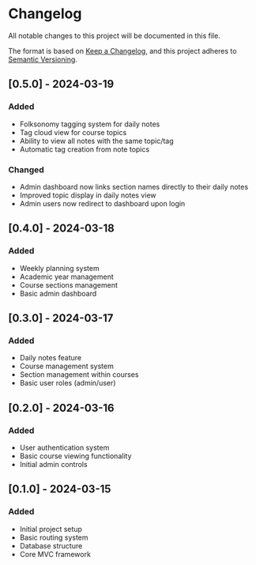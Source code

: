 # Changelog
All notable changes to this project will be documented in this file.

The format is based on [Keep a Changelog](https://keepachangelog.com/en/1.0.0/),
and this project adheres to [Semantic Versioning](https://semver.org/spec/v2.0.0.html).

## [0.5.0] - 2024-03-19
### Added
- Folksonomy tagging system for daily notes
- Tag cloud view for course topics
- Ability to view all notes with the same topic/tag
- Automatic tag creation from note topics

### Changed
- Admin dashboard now links section names directly to their daily notes
- Improved topic display in daily notes view
- Admin users now redirect to dashboard upon login

## [0.4.0] - 2024-03-18
### Added
- Weekly planning system
- Academic year management
- Course sections management
- Basic admin dashboard

## [0.3.0] - 2024-03-17
### Added
- Daily notes feature
- Course management system
- Section management within courses
- Basic user roles (admin/user)

## [0.2.0] - 2024-03-16
### Added
- User authentication system
- Basic course viewing functionality
- Initial admin controls

## [0.1.0] - 2024-03-15
### Added
- Initial project setup
- Basic routing system
- Database structure
- Core MVC framework 